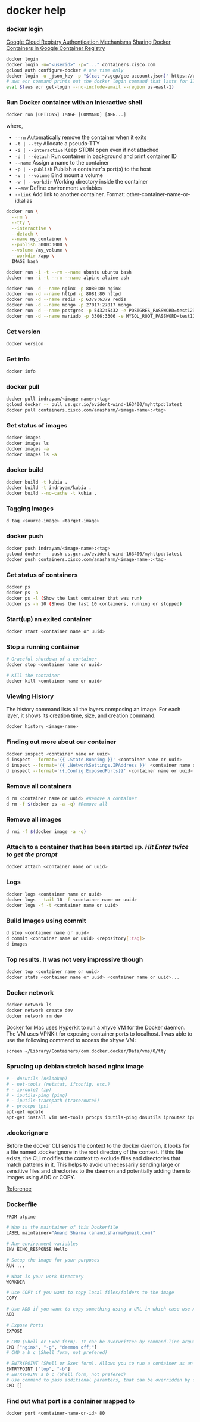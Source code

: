 # docker help

### docker login

[Google Cloud Registry Authentication Mechanisms](https://cloud.google.com/container-registry/docs/advanced-authentication)
[Sharing Docker Containers in Google Container Registry](https://medium.com/google-cloud/sharing-docker-containers-in-google-container-registry-1e816b88eae9)

```bash
docker login
docker login -u="<userid>" -p="..." containers.cisco.com
gcloud auth configure-docker # one time only
docker login -u _json_key -p "$(cat ~/.gcp/gce-account.json)" https://us.gcr.io
# aws ecr command prints out the docker login command that lasts for 12 hrs
eval $(aws ecr get-login --no-include-email --region us-east-1)
```

### Run Docker container with an interactive shell

`docker run [OPTIONS] IMAGE [COMMAND] [ARG...]`

where,

- `--rm` Automatically remove the container when it exits
- `-t | --tty` Allocate a pseudo-TTY
- `-i | --interactive` Keep STDIN open even if not attached
- `-d | --detach` Run container in background and print container ID
- `--name` Assign a name to the container
- `-p | --publish` Publish a container's port(s) to the host
- `-v | --volume` Bind mount a volume
- `-w | --workdir` Working directory inside the container
- `--env` Define environment variables
- `--link` Add link to another container. Format: other-container-name-or-id:alias

```bash
docker run \
  --rm \
  --tty \
  --interactive \
  --detach \
  --name my_container \
  --publish 3000:3000 \
  --volume /my_volume \
  --workdir /app \
  IMAGE bash

docker run -i -t --rm --name ubuntu ubuntu bash
docker run -i -t --rm --name alpine alpine ash

docker run -d --name nginx -p 8080:80 nginx
docker run -d --name httpd -p 8081:80 httpd
docker run -d --name redis -p 6379:6379 redis
docker run -d --name mongo -p 27017:27017 mongo
docker run -d --name postgres -p 5432:5432 -e POSTGRES_PASSWORD=test1234 postgres
docker run -d --name mariadb -p 3306:3306 -e MYSQL_ROOT_PASSWORD=test1234 mariadb

```

### Get version

```bash
docker version
```

### Get info

```bash
docker info
```

### docker pull

```bash
docker pull indrayam/<image-name>:<tag>
gcloud docker -- pull us.gcr.io/evident-wind-163400/myhttpd:latest
docker pull containers.cisco.com/anasharm/<image-name>:<tag>
```

### Get status of images

```bash
docker images
docker images ls
docker images -a
docker images ls -a
```

### docker build

```bash
docker build -t kubia .
docker build -t indrayam/kubia .
docker build --no-cache -t kubia .
```

### Tagging Images

```bash
d tag <source-image> <target-image>
```

### docker push

```bash
docker push indrayam/<image-name>:<tag>
gcloud docker -- push us.gcr.io/evident-wind-163400/myhttpd:latest
docker push containers.cisco.com/anasharm/<image-name>:<tag>
```

### Get status of containers

```bash
docker ps
docker ps -a
docker ps -l (Show the last container that was run)
docker ps -n 10 (Shows the last 10 containers, running or stopped)
```

### Start(up) an exited container

```bash
docker start <container name or uuid>
```

### Stop a running container

```bash
# Graceful shutdown of a container
docker stop <container name or uuid>

# Kill the container
docker kill <container name or uuid>
```

### Viewing History

The history command lists all the layers composing an image. For each layer, it shows its creation time, size, and creation command. 

```bash
docker history <image-name>
```

### Finding out more about our container

```bash
docker inspect <container name or uuid>
d inspect --format='{{ .State.Running }}' <container name or uuid>
d inspect --format='{{ .NetworkSettings.IPAddress }}' <container name or uuid>
d inspect --format='{{.Config.ExposedPorts}}' <container name or uuid>
```

### Remove all containers

```bash
d rm <container name or uuid> #Remove a container
d rm -f $(docker ps -a -q) #Remove all
```

### Remove all images

```bash
d rmi -f $(docker image -a -q)
```

### Attach to a container that has been started up. ***Hit Enter twice to get the prompt***

```bash
docker attach <container name or uuid> 
```

### Logs

```bash
docker logs <container name or uuid>
docker logs --tail 10 -f <container name or uuid>
docker logs -f -t <container name or uuid>
```

### Build Images using commit

```bash
d stop <container name or uuid>
d commit <container name or uuid> <repository[:tag]>
d images
```

### Top results. It was not very impressive though

```bash
docker top <container name or uuid>
docker stats <container name or uuid> <container name or uuid>...
```

### Docker network

```bash
docker network ls
docker network create dev
docker network rm dev
```

Docker for Mac uses Hyperkit to run a xhyve VM for the Docker daemon. The VM uses VPNKit for exposing container ports to localhost. I was able to use the following command to access the xhyve VM:

```bash
screen ~/Library/Containers/com.docker.docker/Data/vms/0/tty
```

### Sprucing up debian stretch based nginx image 

```bash
# - dnsutils (nslookup)
# - net-tools (netstat, ifconfig, etc.)
# - iproute2 (ip)
# - iputils-ping (ping)
# - iputils-tracepath (traceroute6)
# - proccps (ps)
apt-get update
apt-get install vim net-tools procps iputils-ping dnsutils iproute2 iputils-tracepath

```

### .dockerignore

Before the docker CLI sends the context to the docker daemon, it looks for a file named .dockerignore in the root directory of the context. If this file exists, the CLI modifies the context to exclude files and directories that match patterns in it. This helps to avoid unnecessarily sending large or sensitive files and directories to the daemon and potentially adding them to images using ADD or COPY.

[Reference](https://docs.docker.com/engine/reference/builder/#dockerignore-file)

### Dockerfile 

```bash
FROM alpine

# Who is the maintainer of this Dockerfile
LABEL maintainer="Anand Sharma (anand.sharma@gmail.com)"

# Any environment variables
ENV ECHO_RESPONSE Hello

# Setup the image for your purposes
RUN ...

# What is your work directory
WORKDIR

# Use COPY if you want to copy local files/folders to the image 
COPY

# Use ADD if you want to copy something using a URL in which case use ADD
ADD

# Expose Ports
EXPOSE 

# CMD (Shell or Exec form). It can be overwritten by command-line arguments to docker run
CMD ["nginx", "-g", "daemon off;"]
# CMD a b c (Shell form, not prefered)

# ENTRYPOINT (Shell or Exec form). Allows you to run a container as an executable
ENTRYPOINT ["top", "-b"]
# ENTRYPOINT a b c (Shell form, not prefered)
# Use command to pass additional paramters, that can be overridden by command-line params
CMD []
```

### Find out what port is a container mapped to

```bash
docker port <container-name-or-id> 80
```




